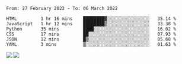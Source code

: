 <!--START_SECTION:waka-->

```text
From: 27 February 2022 - To: 06 March 2022

HTML         1 hr 16 mins    ████████▓░░░░░░░░░░░░░░░░   35.14 %
JavaScript   1 hr 12 mins    ████████▒░░░░░░░░░░░░░░░░   33.38 %
Python       35 mins         ████░░░░░░░░░░░░░░░░░░░░░   16.02 %
CSS          17 mins         ██░░░░░░░░░░░░░░░░░░░░░░░   07.93 %
JSON         12 mins         █▒░░░░░░░░░░░░░░░░░░░░░░░   05.68 %
YAML         3 mins          ▒░░░░░░░░░░░░░░░░░░░░░░░░   01.63 %
```

<!--END_SECTION:waka-->
<a href="https://github.com/anuraghazra/github-readme-stats">
  <img align="left" src="https://github-readme-stats.vercel.app/api?username=Tanesan&count_private=true&show_icons=true" />
<img align="left" src="https://github-readme-stats.vercel.app/api/top-langs/?username=Tanesan" />
</a>
